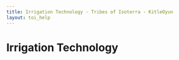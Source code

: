 ```yaml
---
title: Irrigation Technology - Tribes of Isoterra - KitleOyun
layout: toi_help
---
```


<h1 class="h1">Irrigation Technology</h1>
